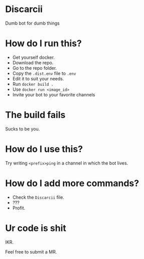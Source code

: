 # Discarcii
Dumb bot for dumb things

# How do I run this?
* Get yourself docker.
* Download the repo.
* Go to the repo folder.
* Copy the `.dist.env` file to `.env`
* Edit it to suit your needs.
* Run `docker build .`
* Use `docker run <image_id>`
* Invite your bot to your favorite channels

# The build fails
Sucks to be you.

# How do I use this?
Try writing `<prefix>ping` in a channel in which the bot lives.


# How do I add more commands?
* Check the `Discarcii` file.
* ???
* Profit.

# Ur code is shit
IKR.

Feel free to submit a MR.

